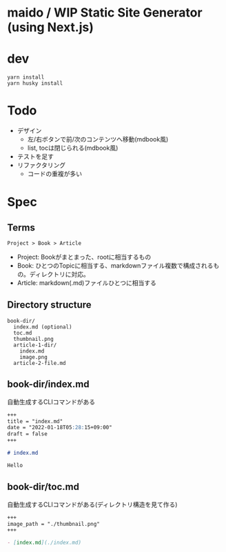 # maido / WIP Static Site Generator (using Next.js)

# dev

```
yarn install
yarn husky install
```

# Todo

- デザイン
  - 左/右ボタンで前/次のコンテンツへ移動(mdbook風)
  - list, tocは閉じられる(mdbook風)
- テストを足す
- リファクタリング
  - コードの重複が多い

# Spec

## Terms

```
Project > Book > Article
```

- Project: Bookがまとまった、rootに相当するもの
- Book: ひとつのTopicに相当する、markdownファイル複数で構成されるもの。ディレクトリに対応。
- Article: markdown(.md)ファイルひとつに相当する

## Directory structure

```
book-dir/
  index.md (optional)
  toc.md
  thumbnail.png
  article-1-dir/
    index.md
    image.png
  article-2-file.md
```

## book-dir/index.md

自動生成するCLIコマンドがある

```md:index.md
+++
title = "index.md"
date = "2022-01-18T05:28:15+09:00"
draft = false
+++

# index.md

Hello
```

## book-dir/toc.md

自動生成するCLIコマンドがある(ディレクトリ構造を見て作る)

```md:toc.md
+++
image_path = "./thumbnail.png"
+++

- [index.md](./index.md)
```
